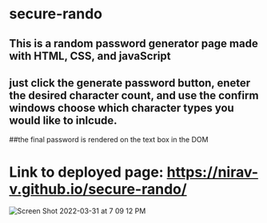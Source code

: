 # secure-rando

## This is a random password generator page made with HTML, CSS, and javaScript 
## just click the generate password button, eneter the desired character count, and use the confirm windows choose which character types you would like to inlcude.
##the final password is rendered on the text box in the DOM

# Link to deployed page: https://nirav-v.github.io/secure-rando/

![Screen Shot 2022-03-31 at 7 09 12 PM](https://user-images.githubusercontent.com/98481913/161184632-2e25a0c8-73d9-4f43-9ee1-a998f655893e.png)
